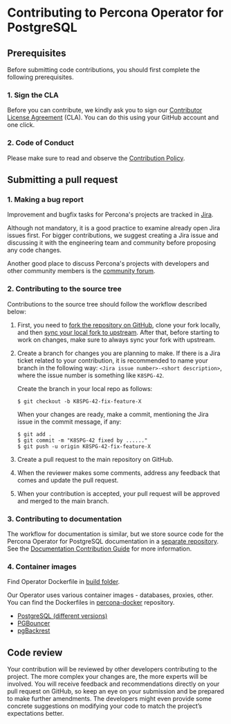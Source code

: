 # Contributing to Percona Operator for PostgreSQL

## Prerequisites

Before submitting code contributions, you should first complete the following prerequisites.

### 1. Sign the CLA

Before you can contribute, we kindly ask you to sign our [Contributor License Agreement](https://cla-assistant.io/percona/percona-postgresql-operator) (CLA). You can do this using your GitHub account and one click.

### 2. Code of Conduct

Please make sure to read and observe the [Contribution Policy](code-of-conduct.md).

## Submitting a pull request

### 1. Making a bug report

Improvement and bugfix tasks for Percona's projects are tracked in [Jira](https://jira.percona.com/projects/K8SPG/issues).

Although not mandatory, it is a good practice to examine already open Jira issues first. For bigger contributions, we suggest creating a Jira issue and discussing it with the engineering team and community before proposing any code changes.

Another good place to discuss Percona's projects with developers and other community members is the [community forum](https://forums.percona.com).

### 2. Contributing to the source tree

Contributions to the source tree should follow the workflow described below:

1. First, you need to [fork the repository on GitHub](https://docs.github.com/en/github/getting-started-with-github/fork-a-repo), clone your fork locally, and then [sync your local fork to upstream](https://docs.github.com/en/github/collaborating-with-issues-and-pull-requests/syncing-a-fork). After that, before starting to work on changes, make sure to always sync your fork with upstream.
2. Create a branch for changes you are planning to make. If there is a Jira ticket related to your contribution, it is recommended to name your branch in the following way: `<Jira issue number>-<short description>`, where the issue number is something like `K8SPG-42`.

   Create the branch in your local repo as follows:

   ```
   $ git checkout -b K8SPG-42-fix-feature-X
   ```

   When your changes are ready, make a commit, mentioning the Jira issue in the commit message, if any:

   ```
   $ git add .
   $ git commit -m "K8SPG-42 fixed by ......"
   $ git push -u origin K8SPG-42-fix-feature-X
   ```

3. Create a pull request to the main repository on GitHub.
4. When the reviewer makes some comments, address any feedback that comes and update the pull request.
5. When your contribution is accepted, your pull request will be approved and merged to the main branch.

### 3. Contributing to documentation

The workflow for documentation is similar, but we store source code for the Percona Operator for PostgreSQL documentation in a [separate repository](https://github.com/percona/k8spg-docs).
See the [Documentation Contribution Guide](https://github.com/percona/k8spg-docs/blob/main/CONTRIBUTING.md) for more information.

### 4. Container images

Find Operator Dockerfile in [build folder](build).

Our Operator uses various container images - databases, proxies, other. You can find the Dockerfiles in [percona-docker](https://github.com/percona/percona-docker) repository.

* [PostgreSQL (different versions)](https://github.com/percona/percona-docker/tree/main/postgresql-containers/build/postgres)
* [PGBouncer](https://github.com/percona/percona-docker/tree/main/postgresql-containers/build/pgbouncer)
* [pgBackrest](https://github.com/percona/percona-docker/tree/main/postgresql-containers/build/pgbackrest)

## Code review

Your contribution will be reviewed by other developers contributing to the project. The more complex your changes are, the more experts will be involved. You will receive feedback and recommendations directly on your pull request on GitHub, so keep an eye on your submission and be prepared to make further amendments. The developers might even provide some concrete suggestions on modifying your code to match the project’s expectations better.
